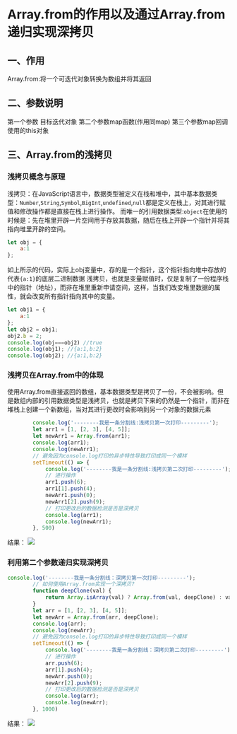 # Array.from的作用以及通过Array.from递归实现深拷贝
## 一、作用
Array.from:将一个可迭代对象转换为数组并将其返回
## 二、参数说明
第一个参数 目标迭代对象 第二个参数map函数(作用同map) 第三个参数map回调使用的this对象
## 三、Array.from的浅拷贝
### 浅拷贝概念与原理
浅拷贝：在JavaScript语言中，数据类型被定义在栈和堆中，其中基本数据类型：`Number`,`String`,`Symbol`,`BigInt`,`undefined`,`null`都是定义在栈上，对其进行赋值和修改操作都是直接在栈上进行操作。
而唯一的引用数据类型:`object`在使用的时候是：先在堆里开辟一片空间用于存放其数据，随后在栈上开辟一个指针并将其指向堆里开辟的空间。
```js
let obj = {
	a:1
};
```
如上所示的代码，实际上obj变量中，存的是一个指针，这个指针指向堆中存放的代表`{a:1}`的底层二进制数据
浅拷贝，也就是变量赋值时，仅是复制了一份程序栈中的指针（地址），而非在堆里重新申请空间，这样，当我们改变堆里数据的属性，就会改变所有指针指向其中的变量。
```js
let obj1 = {
	a:1
};
let obj2 = obj1;
obj2.b = 2;
console.log(obj===obj2) //true
console.log(obj1); //{a:1,b:2}
console.log(obj2); //{a:1,b:2}
```

### 浅拷贝在Array.from中的体现
使用Array.from直接返回的数组，基本数据类型是拷贝了一份，不会被影响。但是数组内部的引用数据类型是浅拷贝，也就是拷贝下来的仍然是一个指针，而非在堆栈上创建一个新数组，当对其进行更改时会影响到另一个对象的数据元素
```js
        console.log('--------我是一条分割线:浅拷贝第一次打印---------');
        let arr1 = [1, [2, 3], [4, 5]];
        let newArr1 = Array.from(arr1);
        console.log(arr1);
        console.log(newArr1);
        // 避免因为console.log打印的异步特性导致打印成同一个模样
        setTimeout(() => {
            console.log('--------我是一条分割线:浅拷贝第二次打印---------');
            // 进行操作
            arr1.push(6);
            arr1[1].push(4);
            newArr1.push(0);
            newArr1[2].push(9);
            // 打印更改后的数据检测是否是深拷贝
            console.log(arr1);
            console.log(newArr1);
        }, 500)
```
结果：
[![](https://xgpax.top/wp-content/uploads/2020/10/wp_editor_md_ac194e4900a8ccac1886646504ab7441.jpg)](https://xgpax.top/wp-content/uploads/2020/10/wp_editor_md_ac194e4900a8ccac1886646504ab7441.jpg)

### 利用第二个参数递归实现深拷贝
```js
console.log('--------我是一条分割线：深拷贝第一次打印---------');
        // 如何使用Array.from实现一个深拷贝?
        function deepClone(val) {
            return Array.isArray(val) ? Array.from(val, deepClone) : val
        }
        let arr = [1, [2, 3], [4, 5]];
        let newArr = Array.from(arr, deepClone);
        console.log(arr);
        console.log(newArr);
        // 避免因为console.log打印的异步特性导致打印成同一个模样
        setTimeout(() => {
            console.log('--------我是一条分割线：深拷贝第二次打印---------');
            // 进行操作
            arr.push(6);
            arr[1].push(4);
            newArr.push(0);
            newArr[2].push(9);
            // 打印更改后的数据检测是否是深拷贝
            console.log(arr);
            console.log(newArr);
        }, 1000)
```

结果：
![](https://xgpax.top/wp-content/uploads/2020/10/UH755YB22RKDACPD1Z.png)